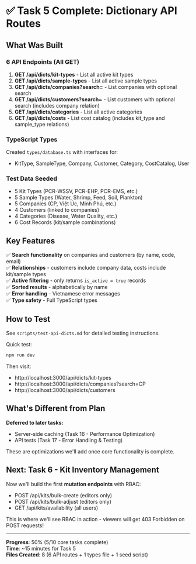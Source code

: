 # ✅ Task 5 Complete: Dictionary API Routes

## What Was Built

### 6 API Endpoints (All GET)
1. **GET /api/dicts/kit-types** - List all active kit types
2. **GET /api/dicts/sample-types** - List all active sample types  
3. **GET /api/dicts/companies?search=** - List companies with optional search
4. **GET /api/dicts/customers?search=** - List customers with optional search (includes company relation)
5. **GET /api/dicts/categories** - List all active categories
6. **GET /api/dicts/costs** - List cost catalog (includes kit_type and sample_type relations)

### TypeScript Types
Created `types/database.ts` with interfaces for:
- KitType, SampleType, Company, Customer, Category, CostCatalog, User

### Test Data Seeded
- 5 Kit Types (PCR-WSSV, PCR-EHP, PCR-EMS, etc.)
- 5 Sample Types (Water, Shrimp, Feed, Soil, Plankton)
- 5 Companies (CP, Việt Úc, Minh Phú, etc.)
- 4 Customers (linked to companies)
- 4 Categories (Disease, Water Quality, etc.)
- 6 Cost Records (kit/sample combinations)

## Key Features

✅ **Search functionality** on companies and customers (by name, code, email)  
✅ **Relationships** - customers include company data, costs include kit/sample types  
✅ **Active filtering** - only returns `is_active = true` records  
✅ **Sorted results** - alphabetically by name  
✅ **Error handling** - Vietnamese error messages  
✅ **Type safety** - Full TypeScript types

## How to Test

See `scripts/test-api-dicts.md` for detailed testing instructions.

Quick test:
```bash
npm run dev
```

Then visit:
- http://localhost:3000/api/dicts/kit-types
- http://localhost:3000/api/dicts/companies?search=CP
- http://localhost:3000/api/dicts/customers

## What's Different from Plan

**Deferred to later tasks:**
- Server-side caching (Task 16 - Performance Optimization)
- API tests (Task 17 - Error Handling & Testing)

These are optimizations we'll add once core functionality is complete.

## Next: Task 6 - Kit Inventory Management

Now we'll build the first **mutation endpoints** with RBAC:
- POST /api/kits/bulk-create (editors only)
- POST /api/kits/bulk-adjust (editors only)
- GET /api/kits/availability (all users)

This is where we'll see RBAC in action - viewers will get 403 Forbidden on POST requests!

---

**Progress**: 50% (5/10 core tasks complete)  
**Time**: ~15 minutes for Task 5  
**Files Created**: 8 (6 API routes + 1 types file + 1 seed script)
